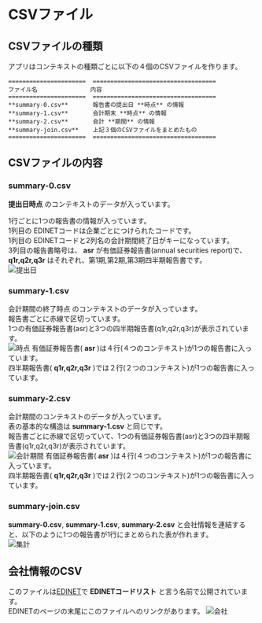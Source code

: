 # CSVファイル

## CSVファイルの種類

アプリはコンテキストの種類ごとに以下の４個のCSVファイルを作ります。

```eval_rst
======================  ===================================
ファイル名               内容
======================  ===================================
**summary-0.csv**       報告書の提出日 **時点** の情報  
**summary-1.csv**       会計期末 **時点** の情報  
**summary-2.csv**       会計 **期間** の情報  
**summary-join.csv**    上記３個のCSVファイルをまとめたもの  
======================  ===================================
```

## CSVファイルの内容

### summary-0.csv

**提出日時点** のコンテキストのデータが入っています。

1行ごとに1つの報告書の情報が入っています。  
1列目の EDINETコードは企業ごとにつけられたコードです。  
1列目の EDINETコードと2列名の会計期間終了日がキーになっています。  
3列目の報告書略号は、 **asr** が有価証券報告書(annual securities report)で、 **q1r,q2r,q3r** はそれぞれ、第1期,第2期,第3期四半期報告書です。  
![提出日](http://lkzf.info/xbrl/data/img/teishutsubi.png)
### summary-1.csv

会計期間の終了時点 のコンテキストのデータが入っています。  
報告書ごとに赤線で区切っています。  
1つの有価証券報告書(asr)と3つの四半期報告書(q1r,q2r,q3r)が表示されています。  
![時点](http://lkzf.info/xbrl/data/img/jiten.png)
有価証券報告書( **asr** )は４行(４つのコンテキスト)が1つの報告書に入っています。  
四半期報告書( **q1r,q2r,q3r** )では２行(２つのコンテキスト)が1つの報告書に入っています。

### summary-2.csv
会計期間のコンテキストのデータが入っています。  
表の基本的な構造は **summary-1.csv** と同じです。  
報告書ごとに赤線で区切っていて、1つの有価証券報告書(asr)と3つの四半期報告書(q1r,q2r,q3r)が表示されています。  
![会計期間](http://lkzf.info/xbrl/data/img/kikan.png)
有価証券報告書( **asr** )は４行(４つのコンテキスト)が1つの報告書に入っています。  
四半期報告書( **q1r,q2r,q3r** )では２行(２つのコンテキスト)が1つの報告書に入っています。

### summary-join.csv
**summary-0.csv**, **summary-1.csv**, **summary-2.csv** と会社情報を連結すると、以下のように1つの報告書が1行にまとめられた表が作れます。  
![集計](http://lkzf.info/xbrl/data/img/shukei.png)


## 会社情報のCSV
このファイルは[EDINET](https://disclosure.edinet-fsa.go.jp/)で **EDINETコードリスト** と言う名前で公開されています。  
EDINETのページの末尾にこのファイルへのリンクがあります。
![会社](http://lkzf.info/xbrl/data/img/kaisha.png)

